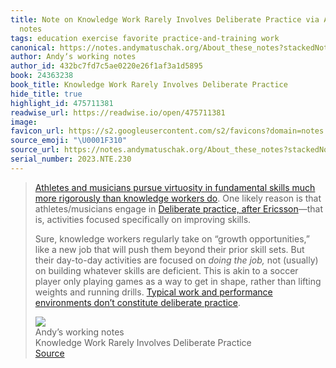 ```yaml
---
title: Note on Knowledge Work Rarely Involves Deliberate Practice via Andyʼs working
  notes
tags: education exercise favorite practice-and-training work
canonical: https://notes.andymatuschak.org/About_these_notes?stackedNotes=zUw5PuD8op9oq8kHvni6sug6eRTNtR9Wqma&stackedNotes=z5BMvN7tZr8wxZdfFHgjvV9Em5HzXPCboardR
author: Andyʼs working notes
author_id: 432bc7fd7c5ae0220e26f1af3a1d5895
book: 24363238
book_title: Knowledge Work Rarely Involves Deliberate Practice
hide_title: true
highlight_id: 475711381
readwise_url: https://readwise.io/open/475711381
image:
favicon_url: https://s2.googleusercontent.com/s2/favicons?domain=notes.andymatuschak.org
source_emoji: "\U0001F310"
source_url: https://notes.andymatuschak.org/About_these_notes?stackedNotes=zUw5PuD8op9oq8kHvni6sug6eRTNtR9Wqma&stackedNotes=z5BMvN7tZr8wxZdfFHgjvV9Em5HzXPCboardR#:~:text=,%28https%3A%2F%2Fnotes.andymatuschak.org%2Fz3n21KMcMZtfT5wmLi1V5ovzZoyqhciQowRXm%29.
serial_number: 2023.NTE.230
---
```

> [Athletes and musicians pursue virtuosity in fundamental skills much more rigorously than knowledge workers do](https://notes.andymatuschak.org/z4qhD8UwNAmJDdJUC36BUGp5PEUfgfzZXvkhB). One likely reason is that athletes/musicians engage in [Deliberate practice, after Ericsson](https://notes.andymatuschak.org/z2duRd5eisRomSgxr88Semkgs15pgMRVVR5C)—that is, activities focused specifically on improving skills.
> 
> Sure, knowledge workers regularly take on “growth opportunities,” like a new job that will push them beyond their prior skill sets. But their day-to-day activities are focused on *doing the job,* not (usually) on building whatever skills are deficient. This is akin to a soccer player only playing games as a way to get in shape, rather than lifting weights and running drills. [Typical work and performance environments don’t constitute deliberate practice](https://notes.andymatuschak.org/z3n21KMcMZtfT5wmLi1V5ovzZoyqhciQowRXm).
> <div class="quoteback-footer"><div class="quoteback-avatar"><img class="mini-favicon" src="https://s2.googleusercontent.com/s2/favicons?domain=notes.andymatuschak.org"></div><div class="quoteback-metadata"><div class="metadata-inner"><span style="display:none">FROM:</span><div aria-label="Andyʼs working notes" class="quoteback-author"> Andyʼs working notes</div><div aria-label="Knowledge Work Rarely Involves Deliberate Practice" class="quoteback-title"> Knowledge Work Rarely Involves Deliberate Practice</div></div></div><div class="quoteback-backlink"><a target="_blank" aria-label="go to the full text of this quotation" rel="noopener" href="https://notes.andymatuschak.org/About_these_notes?stackedNotes=zUw5PuD8op9oq8kHvni6sug6eRTNtR9Wqma&stackedNotes=z5BMvN7tZr8wxZdfFHgjvV9Em5HzXPCboardR#:~:text=,%28https%3A%2F%2Fnotes.andymatuschak.org%2Fz3n21KMcMZtfT5wmLi1V5ovzZoyqhciQowRXm%29." class="quoteback-arrow"> Source</a></div></div>